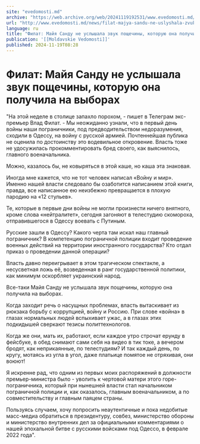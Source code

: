 ```yaml
---
site: "evedomosti.md"
archive: "https://web.archive.org/web/20241119192531/www.evedomosti.md/news/filat-majya-sandu-ne-uslyshala-zvuk-poshechiny-kotoruyu-ona"
url: "http://www.evedomosti.md/news/filat-majya-sandu-ne-uslyshala-zvuk-poshechiny-kotoruyu-ona"
language: ru
title: "Филат: Майя Санду не услышала звук пощечины, которую она получила на выборах"
publication: '[[Moldavskie Vedomosti]]'
published: 2024-11-19T08:28
---
```


# Филат: Майя Санду не услышала звук пощечины, которую она получила на выборах

"На этой неделе в столице запахло порохом, - пишет в Телеграм экс-премьер Влад Филат. - Мы неожиданно узнали, что в первый день войны наши пограничники, под предводительством недоразумения, сходили в Одессу, на войну с русской армией. Почтеннейшая публика не оценила по достоинству это водевильное откровение. Власть тоже не удосужилась прокомментировать бред своего, как выяснилось, главного военачальника.

Можно, казалось бы, не ковыряться в этой каше, но каша эта знаковая.

Иногда мне кажется, что не тот человек написал «Войну и мир». Именно нашей власти следовало бы озаботится написанием этой книги, правда, все написанное ею неизбежно превращается в плохую пародию на «12 стульев».

Те, которые в первые дни войны не могли произнести ничего внятного, кроме слова «нейтралитет», сегодня загоняют в телестудию скомороха, отправившегося в Одессу воевать с Путиным.

Русские зашли в Одессу? Какого черта там искал наш главный пограничник? В компетенцию пограничной полиции входит проведение военных действий на территории иностранного государства? Кто отдал приказ о проведении данной операции?

Власть давно переигрывает в этом трагическом спектакле, а несусветная ложь её, возведенная в ранг государственной политики, как минимум оскорбляет украинский народ.

Все-таки Майя Санду не услышала звук пощечины, которую она получила на выборах.

Когда заходит речь о насущных проблемах, власть вытаскивает из рюкзака борьбу с коррупцией, войну и Россию. При слове «война» в глазах нормальных людей вспыхивает ужас, а в глазах этих подкидышей сверкают тезисы политтехнологов.

Когда же они, мать их, работают, если каждое утро строчат ерунду в фейсбуке, в обед снимают сами себя на видео в тик токе, а вечером бродят, как неприкаянные, по телестудиям? И так каждый день, по кругу, мотаясь из угла в угол, даже платьице помятое не отряхивая, они воюют!

Я искренне рад, что одним из первых моих распоряжений в должности премьер-министра было - уволить к чертовой матери этого горе-пограничника, который при нынешней власти стал начальником пограничной полиции и, как оказалось, главным военачальником, а по совместительству и главным паяцем страны.

Пользуясь случаем, хочу попросить неаутентичные и пока недобитые масс-медиа обратиться в президентуру, совбез, министерство обороны и министерство внутренних дел за официальными комментариями о нашей эпохальной битве с русскими войсками под Одессо, в феврале 2022 года".